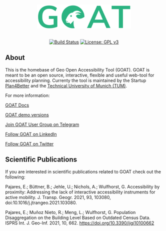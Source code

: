 <div align="center">
    <a href="https://plan4better.de/">
        <img src="app/client/public/img/logo_green.png" width="300">
    </a>
</div>

<br/>
<div align="center">

[![Build Status](https://travis-ci.org/goat-community/goat.png?branch=master)](https://travis-ci.org/goat-community/goat/tree/master)
[![License: GPL v3](https://img.shields.io/badge/License-GPLv3-blue.svg)](https://www.gnu.org/licenses/gpl-3.0)

</div>

## About

This is the homebase of Geo Open Accessibility Tool (GOAT). GOAT is meant to be an open source, interactive,
flexible and useful web-tool for accessibility planning. Currenty the tool is maintained by the Startup [Plan4Better](https://plan4better.de) and the [Technical University of Munich (TUM)](https://www.bgu.tum.de/en/sv/homepage/). 

For more information:

[GOAT Docs](https://plan4better.de/docs/background/)

[GOAT demo versions](https://plan4better.de/goatlive/)

[Join GOAT User Group on Telegram](https://t.me/joinchat/EpAk7BYbIF72q7D3OTUCZQ)

[Follow GOAT on LinkedIn](https://www.linkedin.com/company/plan4better)

[Follow GOAT on Twitter](https://twitter.com/plan4better)

## Scientific Publications

If you are interested in scientific publications related to GOAT check out the following: 

Pajares, E.; Büttner, B.; Jehle, U.; Nichols, A.; Wulfhorst, G. Accessibility by proximity: Addressing the lack of interactive
accessibility instruments for active mobility. J. Transp. Geogr. 2021, 93, 103080, doi:10.1016/j.jtrangeo.2021.103080.

Pajares, E.; Muñoz Nieto, R.; Meng, L.; Wulfhorst, G. Population Disaggregation on the Building Level Based on Outdated Census Data. ISPRS Int. J. Geo-Inf. 2021, 10, 662. https://doi.org/10.3390/ijgi10100662
